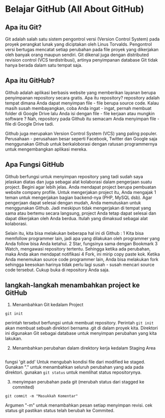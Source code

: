 # Belajar GitHub (All About GitHub)

## Apa itu Git?
Git adalah salah satu sistem pengontrol versi (Version Control System) pada proyek perangkat lunak yang diciptakan oleh Linus Torvalds.
Pengontrol versi bertugas mencatat setiap perubahan pada file proyek yang dikerjakan oleh banyak orang maupun sendiri.
Git dikenal juga dengan distributed revision control (VCS terdistribusi), artinya penyimpanan database Git tidak hanya berada dalam satu tempat saja.

## Apa itu GitHub?
Github adalah aplikasi berbasis website yang memberikan layanan berupa penyimpanan repository secara gratis. Apa itu repository? repository adalah tempat dimana Anda dapat menyimpan file - file berupa source code. Kalau masih susah membayangkan, coba Anda ingat - ingat, pernah membuat folder di Google Drive lalu Anda isi dengan file - file kerjaan atau mungkin software ? Nah, repository pada Github itu semacam Anda menyimpan file - file di Google Drive tadi.

Github juga merupakan Version Control System (VCS) yang paling populer. Perusahaan - perusahaan besar seperti Facebook, Twitter dan Google saja menggunakan Github untuk berkaloborasi dengan ratusan programmernya untuk mengembangkan aplikasi mereka.

## Apa Fungsi GitHub
Github berfungsi untuk menyimpan repository yang tadi sudah saya jelaskan diatas dan juga sebagai alat kolaborasi dalam pengerjaan suatu project. Begini agar lebih jelas. Anda mendapat project berupa pembuatan website company profile. Untuk mengerjakan project itu, Anda mengajak 1 teman untuk mengerjakan bagian backend-nya (PHP, MySQL dsb). Agar pengerjaan dapat selesai dengan mudah, Anda memutuskan untuk menggunakan Github. Jadi meskipun tidak mengerjakan di tempat yang sama atau bertemu secara langsung, project Anda tetap dapat selesai dan dapat dikerjakan oleh Anda berdua. Itulah yang dimaksud sebagai alat kolaborasi.

Selain itu, kita bisa melakukan beberapa hal ini di Github :
1 Kita bisa memfollow programmer lain, jadi apa yang dilakukan oleh programmer yang Anda follow bisa Anda ketahui.
2 Star, fungsinya sama dengan Bookmark
3 Watch, mengawasi repository tertentu. Sehingga ketika ada perubahan, maka Anda akan mendapat notifikasi
4 Fork, ini mirip copy paste kok. Ketika Anda menemukan source code programmer lain, Anda bisa melakukan fork sehingga keesokan harinya tidak perlu lagi susah - susah mencari source code tersebut. Cukup buka di repository Anda saja.

## langkah-langkah menambahkan project ke GitHub
1. Menambahkan Git kedalam Project
```
git init 
```
 perintah tersebut berfungsi untuk membuat repository. Perintah ```git init``` akan membuat sebuah direktori bernama .git di dalam proyek kita. Direktori ini digunakan Git sebagai database untuk menyimpan perubahan yang kita lakukan.

 2. Menambahkan perubahan dalam direktory kerja kedalam Staging Area
 ```git add
```
fungsi 'git add' Untuk mengubah kondisi file dari modified ke staged. Gunakan "." untuk menambahkan seluruh perubahan yang ada pada direktori.
gunakan `git status` untuk memlihat status repositorynya.

3. menyimpan perubahan pada git (merubah status dari stagged ke commited)
```
git commit -m "Masukkah Komentar"
```
Argumen "-m" untuk menambahkan pesan setiap menyimpan revisi.
cek status git pastikan status telah berubah ke Commited.